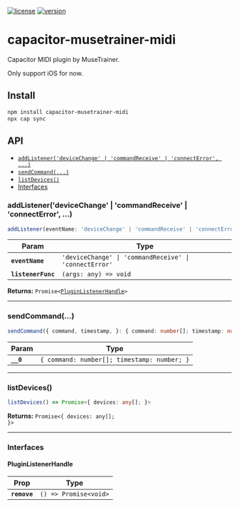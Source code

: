 [![license](https://img.shields.io/badge/license-MIT-blue.svg)](https://github.com/musetrainer/capacitor-musetrainer-midi/blob/master/LICENSE)
[![version](https://img.shields.io/npm/v/capacitor-musetrainer-midi/latest.svg)](https://www.npmjs.com/package/capacitor-musetrainer-midi)
  
# capacitor-musetrainer-midi

Capacitor MIDI plugin by MuseTrainer.

Only support iOS for now.

## Install

```bash
npm install capacitor-musetrainer-midi
npx cap sync
```

## API

<docgen-index>

* [`addListener('deviceChange' | 'commandReceive' | 'connectError', ...)`](#addlistenerdevicechange--commandreceive--connecterror)
* [`sendCommand(...)`](#sendcommand)
* [`listDevices()`](#listdevices)
* [Interfaces](#interfaces)

</docgen-index>

<docgen-api>
<!--Update the source file JSDoc comments and rerun docgen to update the docs below-->

### addListener('deviceChange' | 'commandReceive' | 'connectError', ...)

```typescript
addListener(eventName: 'deviceChange' | 'commandReceive' | 'connectError', listenerFunc: (args: any) => void) => Promise<PluginListenerHandle>
```

| Param              | Type                                                              |
| ------------------ | ----------------------------------------------------------------- |
| **`eventName`**    | <code>'deviceChange' \| 'commandReceive' \| 'connectError'</code> |
| **`listenerFunc`** | <code>(args: any) =&gt; void</code>                               |

**Returns:** <code>Promise&lt;<a href="#pluginlistenerhandle">PluginListenerHandle</a>&gt;</code>

--------------------


### sendCommand(...)

```typescript
sendCommand({ command, timestamp, }: { command: number[]; timestamp: number; }) => Promise<void>
```

| Param     | Type                                                   |
| --------- | ------------------------------------------------------ |
| **`__0`** | <code>{ command: number[]; timestamp: number; }</code> |

--------------------


### listDevices()

```typescript
listDevices() => Promise<{ devices: any[]; }>
```

**Returns:** <code>Promise&lt;{ devices: any[]; }&gt;</code>

--------------------


### Interfaces


#### PluginListenerHandle

| Prop         | Type                                      |
| ------------ | ----------------------------------------- |
| **`remove`** | <code>() =&gt; Promise&lt;void&gt;</code> |

</docgen-api>
